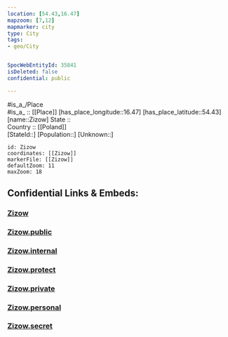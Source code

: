 ```yaml
---
location: [54.43,16.47] 
mapzoom: [7,12] 
mapmarker: city 
type: City
tags:
- geo/City


SpocWebEntityId: 35841
isDeleted: false
confidential: public

---
```

#is_a_/Place  
#is_a_ :: [[Place]] 
[has_place_longitude::16.47] 
[has_place_latitude::54.43] 
[name::Zizow] 
State ::  
Country :: [[Poland]]  
[StateId::] 
[Population::] 
[Unknown::] 


```leaflet
id: Zizow
coordinates: [[Zizow]] 
markerFile: [[Zizow]] 
defaultZoom: 11 
maxZoom: 18
```


## Confidential Links & Embeds: 

### [Zizow](/_Standards/Earth/Continent/Europe/Europe~East/Poland/Provinces~Poland/West_Pomeranian/City/Zizow.md) 

### [Zizow.public](/_public/Earth/Continent/Europe/Europe~East/Poland/Provinces~Poland/West_Pomeranian/City/Zizow.public.md) 

### [Zizow.internal](/_internal/Earth/Continent/Europe/Europe~East/Poland/Provinces~Poland/West_Pomeranian/City/Zizow.internal.md) 

### [Zizow.protect](/_protect/Earth/Continent/Europe/Europe~East/Poland/Provinces~Poland/West_Pomeranian/City/Zizow.protect.md) 

### [Zizow.private](/_private/Earth/Continent/Europe/Europe~East/Poland/Provinces~Poland/West_Pomeranian/City/Zizow.private.md) 

### [Zizow.personal](/_personal/Earth/Continent/Europe/Europe~East/Poland/Provinces~Poland/West_Pomeranian/City/Zizow.personal.md) 

### [Zizow.secret](/_secret/Earth/Continent/Europe/Europe~East/Poland/Provinces~Poland/West_Pomeranian/City/Zizow.secret.md)

